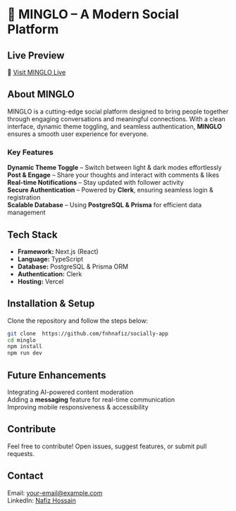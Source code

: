 # 🌟 MINGLO – A Modern Social Platform

## Live Preview

🔗 [Visit MINGLO Live](https://socially-app-i9qx.vercel.app/notification)

## About MINGLO

MINGLO is a cutting-edge social platform designed to bring people together through engaging conversations and meaningful connections. With a clean interface, dynamic theme toggling, and seamless authentication, **MINGLO** ensures a smooth user experience for everyone.

### Key Features

**Dynamic Theme Toggle** – Switch between light & dark modes effortlessly  
 **Post & Engage** – Share your thoughts and interact with comments & likes  
 **Real-time Notifications** – Stay updated with follower activity  
 **Secure Authentication** – Powered by **Clerk**, ensuring seamless login & registration  
 **Scalable Database** – Using **PostgreSQL & Prisma** for efficient data management

## Tech Stack

- **Framework:** Next.js (React)
- **Language:** TypeScript
- **Database:** PostgreSQL & Prisma ORM
- **Authentication:** Clerk
- **Hosting:** Vercel

## Installation & Setup

Clone the repository and follow the steps below:

```bash
git clone  https://github.com/fnhnafiz/socially-app
cd minglo
npm install
npm run dev
```

## Future Enhancements

Integrating AI-powered content moderation  
 Adding a **messaging** feature for real-time communication  
 Improving mobile responsiveness & accessibility

## Contribute

Feel free to contribute! Open issues, suggest features, or submit pull requests.

## Contact

Email: your-email@example.com  
 LinkedIn: [Nafiz Hossain](https://www.linkedin.com/in/fnh-nafiz/)
